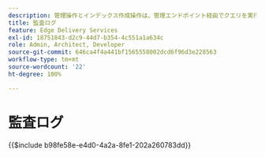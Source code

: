 ```yaml
---
description: 管理操作とインデックス作成操作は、管理エンドポイント経由でクエリを実行できる監査ログに記録されます。
title: 監査ログ
feature: Edge Delivery Services
exl-id: 18751843-d2c9-44d7-b354-4c551a1a634c
role: Admin, Architect, Developer
source-git-commit: 646ca4f4a441bf1565558002dcd6f96d3e228563
workflow-type: tm+mt
source-wordcount: '22'
ht-degree: 100%

---
```


# 監査ログ

{{$include b98fe58e-e4d0-4a2a-8fe1-202a260783dd}}
